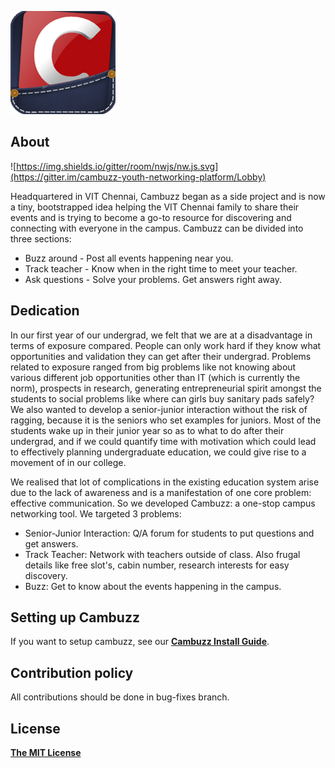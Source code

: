 <a href="http://www.cambuzz.me/">![Logo](images/cambuzz_logo.png)</a>

## About
![https://img.shields.io/gitter/room/nwjs/nw.js.svg](https://gitter.im/cambuzz-youth-networking-platform/Lobby)

Headquartered in VIT Chennai, Cambuzz began as a side project and is now a tiny, bootstrapped idea helping the VIT Chennai family to share their events and is trying to become a go-to resource for discovering and connecting with everyone in the campus. Cambuzz can be divided into three sections:

- Buzz around - Post all events happening near you.
- Track teacher - Know when in the right time to meet your teacher.
- Ask questions - Solve your problems. Get answers right away.

## Dedication

In our first year of our undergrad, we felt that we are at a disadvantage in terms of exposure compared. People can only work hard if they know what opportunities and validation they can get after their undergrad. Problems related to exposure ranged from big problems like not knowing about various different job opportunities other than IT (which is currently the norm), prospects in research, generating entrepreneurial spirit amongst the students to social problems like where can girls buy sanitary pads safely? We also wanted to develop a senior-junior interaction without the risk of ragging, because it is the seniors who set examples for juniors. Most of the students wake up in their junior year so as to what to do after their undergrad, and if we could quantify time with motivation which could lead to effectively planning undergraduate education, we could give rise to a movement of in our college.

We realised that lot of complications in the existing education system arise due to the lack of awareness and is a manifestation of one core problem: effective communication. So we developed Cambuzz: a one-stop campus networking tool. We targeted 3 problems:

- Senior-Junior Interaction: Q/A forum for students to put questions and get answers. 
- Track Teacher: Network with teachers outside of class. Also frugal details like free slot's, cabin number, research interests for easy discovery.
- Buzz: Get to know about the events happening in the campus.

## Setting up Cambuzz

If you want to setup cambuzz, see our [**Cambuzz Install Guide**](docs/INSTALL.md).

## Contribution policy

All contributions should be done in bug-fixes branch.

## License

[**The MIT License**](docs/LICENSE.md)


